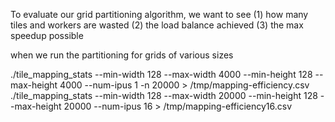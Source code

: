 To evaluate our grid partitioning algorithm, we want to see 
(1) how many tiles and workers are wasted
(2) the load balance achieved
(3) the max speedup possible

when we run the partitioning for grids of various sizes


./tile_mapping_stats --min-width 128 --max-width 4000 --min-height 128 --max-height 4000 --num-ipus 1 -n 20000 > /tmp/mapping-efficiency.csv
./tile_mapping_stats --min-width 128 --max-width 20000 --min-height 128 --max-height 20000 --num-ipus 16  > /tmp/mapping-efficiency16.csv

